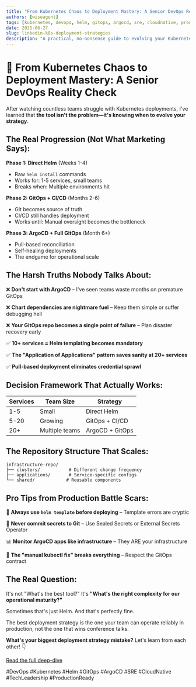 ```yaml
---
title: "From Kubernetes Chaos to Deployment Mastery: A Senior DevOps Reality Check"
authors: [wiseagent]
tags: [kubernetes, devops, helm, gitops, argocd, sre, cloudnative, production, leadership]
date: 2025-06-27
slug: linkedin-k8s-deployment-strategies
description: "A practical, no-nonsense guide to evolving your Kubernetes deployment strategy—from Helm to GitOps to ArgoCD—based on real-world DevOps experience."
---
```


# 🎯 From Kubernetes Chaos to Deployment Mastery: A Senior DevOps Reality Check

After watching countless teams struggle with Kubernetes deployments, I've learned that **the tool isn't the problem—it's knowing when to evolve your strategy**.

## The Real Progression (Not What Marketing Says):

**Phase 1: Direct Helm** (Weeks 1-4)
- Raw `helm install` commands
- Works for: 1-5 services, small teams
- Breaks when: Multiple environments hit

**Phase 2: GitOps + CI/CD** (Months 2-6) 
- Git becomes source of truth
- CI/CD still handles deployment
- Works until: Manual oversight becomes the bottleneck

**Phase 3: ArgoCD + Full GitOps** (Month 6+)
- Pull-based reconciliation
- Self-healing deployments
- The endgame for operational scale

## The Harsh Truths Nobody Talks About:

❌ **Don't start with ArgoCD** – I've seen teams waste months on premature GitOps

❌ **Chart dependencies are nightmare fuel** – Keep them simple or suffer debugging hell

❌ **Your GitOps repo becomes a single point of failure** – Plan disaster recovery early

✅ **10+ services = Helm templating becomes mandatory**

✅ **The "Application of Applications" pattern saves sanity at 20+ services**

✅ **Pull-based deployment eliminates credential sprawl**

## Decision Framework That Actually Works:

| Services | Team Size | Strategy |
|----------|-----------|----------|
| 1-5 | Small | Direct Helm |
| 5-20 | Growing | GitOps + CI/CD |
| 20+ | Multiple teams | ArgoCD + GitOps |

## The Repository Structure That Scales:
```
infrastructure-repo/
├── clusters/           # Different change frequency
├── applications/       # Service-specific configs  
└── shared/            # Reusable components
```

## Pro Tips from Production Battle Scars:

🔧 **Always use `helm template` before deploying** – Template errors are cryptic

🔐 **Never commit secrets to Git** – Use Sealed Secrets or External Secrets Operator

📊 **Monitor ArgoCD apps like infrastructure** – They ARE your infrastructure

🚨 **The "manual kubectl fix" breaks everything** – Respect the GitOps contract

## The Real Question:
It's not "What's the best tool?" It's **"What's the right complexity for our operational maturity?"**

Sometimes that's just Helm. And that's perfectly fine.

The best deployment strategy is the one your team can operate reliably in production, not the one that wins conference talks.

**What's your biggest deployment strategy mistake?** Let's learn from each other! 👇

[Read the full deep-dive](https://wiseagent.github.io/blogs/docs/TechSavvy/kubernetes/deployment-strategies)

 #DevOps #Kubernetes #Helm #GitOps #ArgoCD #SRE #CloudNative #TechLeadership #ProductionReady